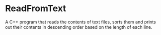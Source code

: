 # ReadFromText
A C++ program that reads the contents of text files, sorts them and prints out their contents in descending order based on the length of each line.
